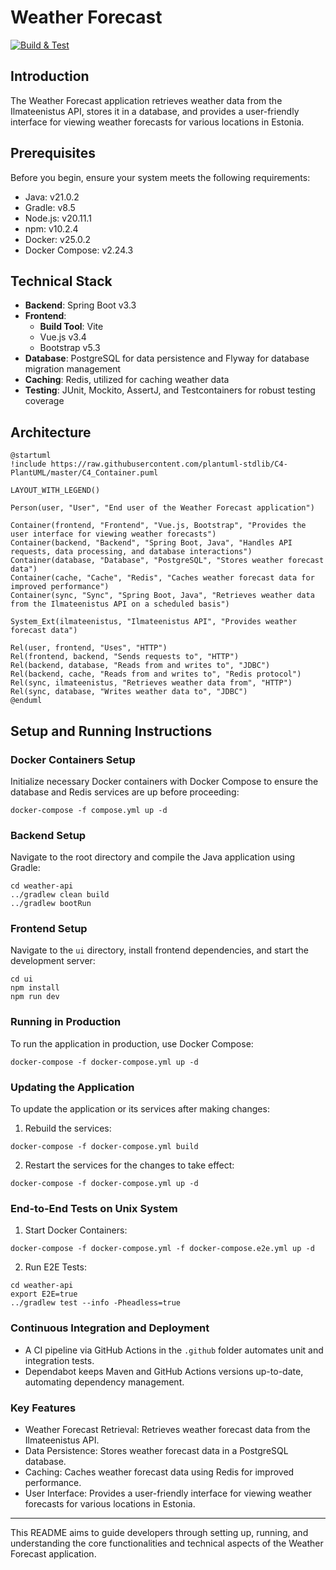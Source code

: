 # Weather Forecast

[![Build & Test](https://github.com/ktenman/weather-forecast/actions/workflows/ci.yml/badge.svg)](https://github.com/ktenman/weather-forecast/actions/workflows/ci.yml)

## Introduction

The Weather Forecast application retrieves weather data from the Ilmateenistus API, stores it in a database, and provides a user-friendly interface for viewing weather forecasts for various locations in Estonia.

## Prerequisites

Before you begin, ensure your system meets the following requirements:

- Java: v21.0.2
- Gradle: v8.5
- Node.js: v20.11.1
- npm: v10.2.4
- Docker: v25.0.2
- Docker Compose: v2.24.3

## Technical Stack

- **Backend**: Spring Boot v3.3
- **Frontend**:
    - **Build Tool**: Vite
    - Vue.js v3.4
    - Bootstrap v5.3
- **Database**: PostgreSQL for data persistence and Flyway for database migration management
- **Caching**: Redis, utilized for caching weather data
- **Testing**: JUnit, Mockito, AssertJ, and Testcontainers for robust testing coverage


## Architecture

```plantuml
@startuml
!include https://raw.githubusercontent.com/plantuml-stdlib/C4-PlantUML/master/C4_Container.puml

LAYOUT_WITH_LEGEND()

Person(user, "User", "End user of the Weather Forecast application")

Container(frontend, "Frontend", "Vue.js, Bootstrap", "Provides the user interface for viewing weather forecasts")
Container(backend, "Backend", "Spring Boot, Java", "Handles API requests, data processing, and database interactions")
Container(database, "Database", "PostgreSQL", "Stores weather forecast data")
Container(cache, "Cache", "Redis", "Caches weather forecast data for improved performance")
Container(sync, "Sync", "Spring Boot, Java", "Retrieves weather data from the Ilmateenistus API on a scheduled basis")

System_Ext(ilmateenistus, "Ilmateenistus API", "Provides weather forecast data")

Rel(user, frontend, "Uses", "HTTP")
Rel(frontend, backend, "Sends requests to", "HTTP")
Rel(backend, database, "Reads from and writes to", "JDBC")
Rel(backend, cache, "Reads from and writes to", "Redis protocol")
Rel(sync, ilmateenistus, "Retrieves weather data from", "HTTP")
Rel(sync, database, "Writes weather data to", "JDBC")
@enduml
```

## Setup and Running Instructions
### Docker Containers Setup
Initialize necessary Docker containers with Docker Compose to ensure the database and Redis services are up before proceeding:
```
docker-compose -f compose.yml up -d
```
### Backend Setup
Navigate to the root directory and compile the Java application using Gradle:
```
cd weather-api 
../gradlew clean build
../gradlew bootRun
```
### Frontend Setup
Navigate to the `ui` directory, install frontend dependencies, and start the development server:
```
cd ui
npm install
npm run dev
```

### Running in Production
To run the application in production, use Docker Compose:
```
docker-compose -f docker-compose.yml up -d
```
### Updating the Application
To update the application or its services after making changes:
  1. Rebuild the services:
  ```
  docker-compose -f docker-compose.yml build
  ```
  2. Restart the services for the changes to take effect:
  ```
  docker-compose -f docker-compose.yml up -d
  ```

### End-to-End Tests on Unix System
  1. Start Docker Containers:
  ```
  docker-compose -f docker-compose.yml -f docker-compose.e2e.yml up -d
  ```
  2. Run E2E Tests:
  ```
  cd weather-api 
  export E2E=true
  ../gradlew test --info -Pheadless=true
  ```
### Continuous Integration and Deployment
* A CI pipeline via GitHub Actions in the `.github` folder automates unit and integration tests.
* Dependabot keeps Maven and GitHub Actions versions up-to-date, automating dependency management.

### Key Features
* Weather Forecast Retrieval: Retrieves weather forecast data from the Ilmateenistus API.
* Data Persistence: Stores weather forecast data in a PostgreSQL database.
* Caching: Caches weather forecast data using Redis for improved performance.
* User Interface: Provides a user-friendly interface for viewing weather forecasts for various locations in Estonia.

---
This README aims to guide developers through setting up, running, and understanding the core functionalities and technical aspects of the Weather Forecast application.

